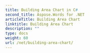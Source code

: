```yaml
---
title: Building Area Chart in C#
second_title: Aspose.Words for .NET
articleTitle: Building Area Chart
linktitle: Building Area Chart
description: ""
type: docs
weight: 60
url: /net/building-area-chart/
---
```


